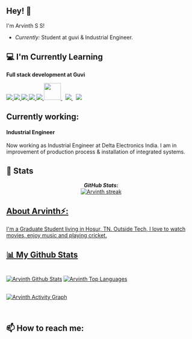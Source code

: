 
<!-- <h2 align='center'>Arvinth</h2>
<p align='center'><b>Learning Full stack development</b></p> -->

<h2>Hey! 👋</h2>


I'm Arvinth S S! 
- <i>Currently:</i> Student at guvi & Industrial Engineer. 

<h2>💻 I'm Currently Learning</h2>

__Full stack development at Guvi__
<p > 
    <a href="https://reactjs.org/" target="_blank"> <img src="https://img.icons8.com/color/48/000000/react-native.png"/> </a>
    <a href="https://developer.mozilla.org/en-US/docs/Web/JavaScript" target="_blank"> <img src="https://img.icons8.com/color/48/000000/javascript.png"/> </a> 
    <a href="https://www.w3.org/html/" target="_blank"> <img src="https://img.icons8.com/color/48/000000/html-5.png"/> </a> 
    <a href="https://www.w3schools.com/css/" target="_blank"> <img src="https://img.icons8.com/color/48/000000/css3.png"/> </a> 
    <a href="https://getbootstrap.com" target="_blank"> <img src="https://img.icons8.com/color/48/000000/bootstrap.png"/> </a> 
       <a style="padding-right:8px;" href="https://mui.com/" target="_blank"> <img src="https://img.icons8.com/color/2x/material-ui.png"  width="45" height="45" /> </a> 
  <a style="padding-right:8px;" href="https://nodejs.org" target="_blank"> <img src="https://img.icons8.com/color/48/000000/nodejs.png"/> </a> 
    <!-- <a href="https://www.mongodb.com/" target="_blank"> <img src="https://raw.githubusercontent.com/devicons/devicon/master/icons/mongodb/mongodb-original-wordmark.svg" alt="mongodb" width="48" height="48"/> </a>  -->
    <!-- <a href="https://firebase.google.com/" target="_blank"> <img src="https://img.icons8.com/color/48/000000/firebase.png"/> </a>  -->
    <!-- <a href="https://postman.com" target="_blank"> <img src="https://www.vectorlogo.zone/logos/getpostman/getpostman-icon.svg" alt="postman" width="45" height="45"/> </a>    -->
    <a href="https://git-scm.com/" target="_blank"> <img src="https://img.icons8.com/color/48/000000/git.png"/> </a> 
    <!-- <a href="https://www.jenkins.io" target="_blank"> <img src="https://www.vectorlogo.zone/logos/jenkins/jenkins-icon.svg" alt="jenkins" width="48" height="48"/> </a>  -->
    <!-- <a href="https://redux.js.org" target="_blank"> <img src="https://img.icons8.com/color/48/000000/redux.png"/> </a>
    <a href="https://expressjs.com" target="_blank"> <img src="https://raw.githubusercontent.com/devicons/devicon/master/icons/express/express-original-wordmark.svg" alt="express" width="40" height="40"/> </a> -->
</p>


<h2>Currently working:</h2>
<h4>Industrial Engineer</h4>

Now working as Industrial Engineer at Delta Electronics India. I am in improvement of production process & installation of integrated systems.



<h2>👀 Stats</h2>

<div>

  
  <p align="center">
  <b><em>GitHub Stats:</em></b> <br/>
    <a href="https://github.com/ArvinthSenthil/github-readme-streak-stats">
  <img title="🔥 Get streak stats for your profile at git.io/streak-stats" alt="Arvinth streak" src="https://github-readme-streak-stats.herokuapp.com/?user=ArvinthSenthil&theme=black-ice&hide_border=true&stroke=0000&background=060A0CD0"/>
  </p>
</div>

<h2> About Arvinth⚡:</h2>

I'm a Graduate Student living in Hosur, TN. Outside Tech, I love to watch movies, enjoy music and playing cricket.

## 📊 My Github Stats

  <br/>
    <a href="https://github.com/ArvinthSenthil/github-readme-stats"><img alt="Arvinth Github Stats" src="https://github-readme-stats.vercel.app/api?username=ArvinthSenthil&show_icons=true&count_private=true&theme=react&hide_border=true&bg_color=0D1117" /></a>
  <a href="https://github.com/ArvinthSenthil/github-readme-stats"><img alt="Arvinth Top Languages" src="https://github-readme-stats.vercel.app/api/top-langs/?username=ArvinthSenthil&langs_count=8&count_private=true&layout=compact&theme=react&hide_border=true&bg_color=0D1117" /></a>
  <br/>

<!-- <br/> -->
<br/>

<a href="https://github.com/ArvinthSenthil/github-readme-activity-graph"><img alt="Arvinth Activity Graph" src="https://activity-graph.herokuapp.com/graph?username=ArvinthSenthil&bg_color=0D1117&color=5BCDEC&line=5BCDEC&point=FFFFFF&hide_border=true" /></a>

<!-- <br/> -->
<br/>
 
<h2>📫 How to reach me:</h2>

<a href="arvinthraj1999@gmail.com"></a>
